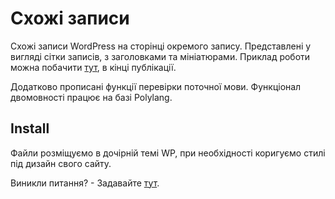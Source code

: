 # Схожі записи

Схожі записи WordPress на сторінці окремого запису. Представлені у вигляді сітки записів, з заголовками та мініатюрами.
Приклад роботи можна побачити [тут](https://inwebpress.com/crocoblock-faq/), в кінці публікації.

Додатково прописані функції перевірки поточної мови. Функціонал двомовності працює на базі Polylang.

## Install
Файли розміщуємо в дочірній темі WP, при необхідності коригуємо стилі під дизайн свого сайту.

Виникли питання? - Задавайте [тут](https://github.com/Dizer7/inweb-related-posts/issues).
